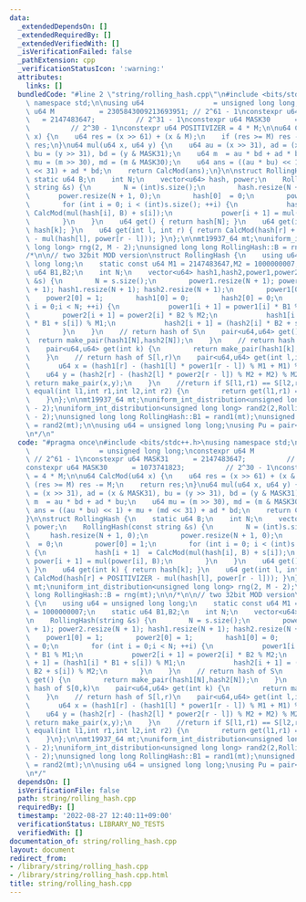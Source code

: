 ```yaml
---
data:
  _extendedDependsOn: []
  _extendedRequiredBy: []
  _extendedVerifiedWith: []
  _isVerificationFailed: false
  _pathExtension: cpp
  _verificationStatusIcon: ':warning:'
  attributes:
    links: []
  bundledCode: "#line 2 \"string/rolling_hash.cpp\"\n#include <bits/stdc++.h>\nusing\
    \ namespace std;\n\nusing u64                 = unsigned long long;\nconstexpr\
    \ u64 M           = 2305843009213693951; // 2^61 - 1\nconstexpr u64 MASK31   \
    \   = 2147483647;          // 2^31 - 1\nconstexpr u64 MASK30      = 1073741823;\
    \          // 2^30 - 1\nconstexpr u64 POSITIVIZER = 4 * M;\n\nu64 CalcMod(u64\
    \ x) {\n    u64 res = (x >> 61) + (x & M);\n    if (res >= M) res -= M;\n    return\
    \ res;\n}\nu64 mul(u64 x, u64 y) {\n    u64 au = (x >> 31), ad = (x & MASK31),\
    \ bu = (y >> 31), bd = (y & MASK31);\n    u64 m  = au * bd + ad * bu;\n    u64\
    \ mu = (m >> 30), md = (m & MASK30);\n    u64 ans = ((au * bu) << 1) + mu + (md\
    \ << 31) + ad * bd;\n    return CalcMod(ans);\n}\n\nstruct RollingHash {\n   \
    \ static u64 B;\n    int N;\n    vector<u64> hash, power;\n    RollingHash(const\
    \ string &s) {\n        N = (int)s.size();\n        hash.resize(N + 1, 0);\n \
    \       power.resize(N + 1, 0);\n        hash[0]  = 0;\n        power[0] = 1;\n\
    \        for (int i = 0; i < (int)s.size(); ++i) {\n            hash[i + 1]  =\
    \ CalcMod(mul(hash[i], B) + s[i]);\n            power[i + 1] = mul(power[i], B);\n\
    \        }\n    }\n    u64 get() { return hash[N]; }\n    u64 get(int k) { return\
    \ hash[k]; }\n    u64 get(int l, int r) { return CalcMod(hash[r] + POSITIVIZER\
    \ - mul(hash[l], power[r - l])); }\n};\n\nmt19937_64 mt;\nuniform_int_distribution<unsigned\
    \ long long> rng(2, M - 2);\nunsigned long long RollingHash::B = rng(mt);\n\n\
    /*\n\n// two 32bit MOD version\nstruct RollingHash {\n    using u64 = unsigned\
    \ long long;\n    static const u64 M1 = 2147483647,M2 = 1000000007;\n    static\
    \ u64 B1,B2;\n    int N;\n    vector<u64> hash1,hash2,power1,power2;\n\n    RollingHash(string\
    \ &s) {\n        N = s.size();\n        power1.resize(N + 1); power2.resize(N\
    \ + 1); hash1.resize(N + 1); hash2.resize(N + 1);\n        power1[0] = 1;    \
    \    power2[0] = 1;        hash1[0] = 0;        hash2[0] = 0;\n        for (int\
    \ i = 0;i < N; ++i) {\n            power1[i + 1] = power1[i] * B1 % M1;\n    \
    \        power2[i + 1] = power2[i] * B2 % M2;\n            hash1[i + 1] = (hash1[i]\
    \ * B1 + s[i]) % M1;\n            hash2[i + 1] = (hash2[i] * B2 + s[i]) % M2;\n\
    \        }\n    }\n    // return hash of S\n    pair<u64,u64> get() {\n      \
    \  return make_pair(hash1[N],hash2[N]);\n    }\n    // return hash of S[0,k)\n\
    \    pair<u64,u64> get(int k) {\n        return make_pair(hash1[k],hash2[k]);\n\
    \    }\n    // return hash of S[l,r)\n    pair<u64,u64> get(int l,int r) {\n \
    \       u64 x = (hash1[r] - (hash1[l] * power1[r - l]) % M1 + M1) % M1;\n    \
    \    u64 y = (hash2[r] - (hash2[l] * power2[r - l]) % M2 + M2) % M2;\n       \
    \ return make_pair(x,y);\n    }\n    //return if S[l1,r1) == S[l2,r2)\n    bool\
    \ equal(int l1,int r1,int l2,int r2) {\n        return get(l1,r1) == get(l2,r2);\n\
    \    }\n};\n\nmt19937_64 mt;\nuniform_int_distribution<unsigned long long> rand1(2,RollingHash::M1\
    \ - 2);\nuniform_int_distribution<unsigned long long> rand2(2,RollingHash::M2\
    \ - 2);\nunsigned long long RollingHash::B1 = rand1(mt);\nunsigned long long RollingHash::B2\
    \ = rand2(mt);\n\nusing u64 = unsigned long long;\nusing Pu = pair<u64,u64>;\n\
    \n*/\n"
  code: "#pragma once\n#include <bits/stdc++.h>\nusing namespace std;\n\nusing u64\
    \                 = unsigned long long;\nconstexpr u64 M           = 2305843009213693951;\
    \ // 2^61 - 1\nconstexpr u64 MASK31      = 2147483647;          // 2^31 - 1\n\
    constexpr u64 MASK30      = 1073741823;          // 2^30 - 1\nconstexpr u64 POSITIVIZER\
    \ = 4 * M;\n\nu64 CalcMod(u64 x) {\n    u64 res = (x >> 61) + (x & M);\n    if\
    \ (res >= M) res -= M;\n    return res;\n}\nu64 mul(u64 x, u64 y) {\n    u64 au\
    \ = (x >> 31), ad = (x & MASK31), bu = (y >> 31), bd = (y & MASK31);\n    u64\
    \ m  = au * bd + ad * bu;\n    u64 mu = (m >> 30), md = (m & MASK30);\n    u64\
    \ ans = ((au * bu) << 1) + mu + (md << 31) + ad * bd;\n    return CalcMod(ans);\n\
    }\n\nstruct RollingHash {\n    static u64 B;\n    int N;\n    vector<u64> hash,\
    \ power;\n    RollingHash(const string &s) {\n        N = (int)s.size();\n   \
    \     hash.resize(N + 1, 0);\n        power.resize(N + 1, 0);\n        hash[0]\
    \  = 0;\n        power[0] = 1;\n        for (int i = 0; i < (int)s.size(); ++i)\
    \ {\n            hash[i + 1]  = CalcMod(mul(hash[i], B) + s[i]);\n           \
    \ power[i + 1] = mul(power[i], B);\n        }\n    }\n    u64 get() { return hash[N];\
    \ }\n    u64 get(int k) { return hash[k]; }\n    u64 get(int l, int r) { return\
    \ CalcMod(hash[r] + POSITIVIZER - mul(hash[l], power[r - l])); }\n};\n\nmt19937_64\
    \ mt;\nuniform_int_distribution<unsigned long long> rng(2, M - 2);\nunsigned long\
    \ long RollingHash::B = rng(mt);\n\n/*\n\n// two 32bit MOD version\nstruct RollingHash\
    \ {\n    using u64 = unsigned long long;\n    static const u64 M1 = 2147483647,M2\
    \ = 1000000007;\n    static u64 B1,B2;\n    int N;\n    vector<u64> hash1,hash2,power1,power2;\n\
    \n    RollingHash(string &s) {\n        N = s.size();\n        power1.resize(N\
    \ + 1); power2.resize(N + 1); hash1.resize(N + 1); hash2.resize(N + 1);\n    \
    \    power1[0] = 1;        power2[0] = 1;        hash1[0] = 0;        hash2[0]\
    \ = 0;\n        for (int i = 0;i < N; ++i) {\n            power1[i + 1] = power1[i]\
    \ * B1 % M1;\n            power2[i + 1] = power2[i] * B2 % M2;\n            hash1[i\
    \ + 1] = (hash1[i] * B1 + s[i]) % M1;\n            hash2[i + 1] = (hash2[i] *\
    \ B2 + s[i]) % M2;\n        }\n    }\n    // return hash of S\n    pair<u64,u64>\
    \ get() {\n        return make_pair(hash1[N],hash2[N]);\n    }\n    // return\
    \ hash of S[0,k)\n    pair<u64,u64> get(int k) {\n        return make_pair(hash1[k],hash2[k]);\n\
    \    }\n    // return hash of S[l,r)\n    pair<u64,u64> get(int l,int r) {\n \
    \       u64 x = (hash1[r] - (hash1[l] * power1[r - l]) % M1 + M1) % M1;\n    \
    \    u64 y = (hash2[r] - (hash2[l] * power2[r - l]) % M2 + M2) % M2;\n       \
    \ return make_pair(x,y);\n    }\n    //return if S[l1,r1) == S[l2,r2)\n    bool\
    \ equal(int l1,int r1,int l2,int r2) {\n        return get(l1,r1) == get(l2,r2);\n\
    \    }\n};\n\nmt19937_64 mt;\nuniform_int_distribution<unsigned long long> rand1(2,RollingHash::M1\
    \ - 2);\nuniform_int_distribution<unsigned long long> rand2(2,RollingHash::M2\
    \ - 2);\nunsigned long long RollingHash::B1 = rand1(mt);\nunsigned long long RollingHash::B2\
    \ = rand2(mt);\n\nusing u64 = unsigned long long;\nusing Pu = pair<u64,u64>;\n\
    \n*/"
  dependsOn: []
  isVerificationFile: false
  path: string/rolling_hash.cpp
  requiredBy: []
  timestamp: '2022-08-27 12:40:11+09:00'
  verificationStatus: LIBRARY_NO_TESTS
  verifiedWith: []
documentation_of: string/rolling_hash.cpp
layout: document
redirect_from:
- /library/string/rolling_hash.cpp
- /library/string/rolling_hash.cpp.html
title: string/rolling_hash.cpp
---
```

